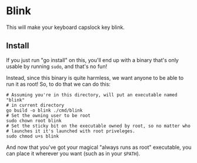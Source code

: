 
Blink
=====

This will make your keyboard capslock key blink.

Install
-------

If you just run "go install" on this, you'll end up with a binary that's only
usable by running `sudo`, and that's no fun!

Instead, since this binary is quite harmless, we want anyone to be able to run
it as root! So, to do that we can do this:

    # Assuming you're in this directory, will put an executable named "blink"
    # in current directory
    go build -o blink ./cmd/blink
    # Set the owning user to be root
    sudo chown root blink
    # Set the sticky bit on the executable owned by root, so no matter who
    # launches it it's launched with root priveleges.
    sudo chmod u+s blink

And now that you've got your magical "always runs as root" executable, you can
place it wherever you want (such as in your `$PATH`).
    
